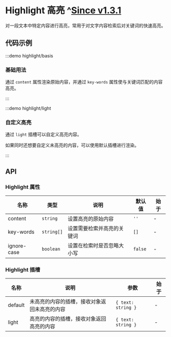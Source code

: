 # Highlight 高亮 ^[Since v1.3.1](!s)

对一段文本中特定内容进行高亮，常用于对文字内容检索后对关键词的快速高亮。

## 代码示例

:::demo highlight/basis

### 基础用法

通过 `content` 属性渲染原始内容，并通过 `key-words` 属性使与关键词匹配的内容高亮。

:::

:::demo highlight/light

### 自定义高亮

通过 `light` 插槽可以自定义高亮内容。

如果同时还想要自定义未高亮的内容，可以使用默认插槽进行渲染。

:::

## API

### Highlight 属性

| 名称        | 类型       | 说明                       | 默认值  | 始于 |
| ----------- | ---------- | -------------------------- | ------- | ---- |
| content     | `string`   | 设置高亮的原始内容         | `''`    | -    |
| key-words   | `string[]` | 设置需要检索并高亮的关键词 | `[]`    | -    |
| ignore-case | `boolean`  | 设置在检索时是否忽略大小写 | `false` | -    |

### Highlight 插槽

| 名称    | 说明                                         | 参数               | 始于 |
| ------- | -------------------------------------------- | ------------------ | ---- |
| default | 未高亮的内容的插槽，接收对象返回未高亮的内容 | `{ text: string }` | -    |
| light   | 高亮的内容的插槽，接收对象返回高亮的内容     | `{ text: string }` | -    |
